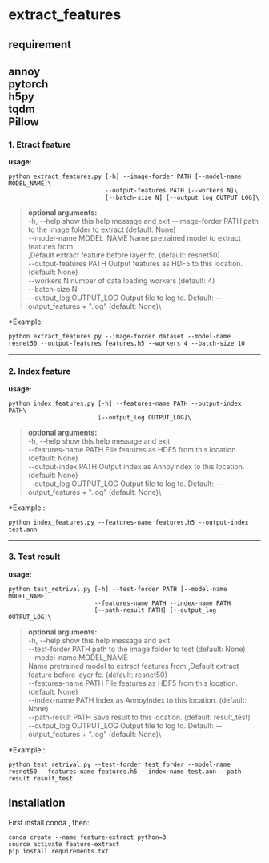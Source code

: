 # extract_features

## requirement

annoy\
pytorch\
h5py\
tqdm\
Pillow
---
### 1. Etract feature 

**usage:** 
``` 
python extract_features.py [-h] --image-forder PATH [--model-name MODEL_NAME]\
                           --output-features PATH [--workers N]\
                           [--batch-size N] [--output_log OUTPUT_LOG]\
``` 
>**optional arguments:**\
  -h, --help            show this help message and exit
  --image-forder PATH   path to the image folder to extract (default: None)\
  --model-name MODEL_NAME
                        Name pretrained model to extract features from\
                        ,Default extract feature before layer fc. (default:
                        resnet50)\
  --output-features PATH
                        Output features as HDF5 to this location. (default:
                        None)\
  --workers N           number of data loading workers (default: 4)\
  --batch-size N\
  --output_log OUTPUT_LOG
                        Output file to log to. Default: --output_features +
                        ".log" (default: None)\
                     
                    
*Example:
``` 
python extract_features.py --image-forder dataset --model-name resnet50 --output-features features.h5 --workers 4 --batch-size 10
```
---
### 2. Index feature 
**usage:** 
``` 
python index_features.py [-h] --features-name PATH --output-index PATH\
                         [--output_log OUTPUT_LOG]\
``` 
>**optional arguments:**\
  -h, --help            show this help message and exit\
  --features-name PATH  File features as HDF5 from this location. (default:
                        None)\
  --output-index PATH   Output index as AnnoyIndex to this location. (default:
                        None)\
  --output_log OUTPUT_LOG
                        Output file to log to. Default: --output_features +
                        ".log" (default: None)\
                   
*Example :
``` 
python index_features.py --features-name features.h5 --output-index test.ann
```
---
### 3. Test result

**usage:** 
``` 
python test_retrival.py [-h] --test-forder PATH [--model-name MODEL_NAME]
                        --features-name PATH --index-name PATH
                        [--path-result PATH] [--output_log OUTPUT_LOG]\
``` 
>**optional arguments:**\
  -h, --help            show this help message and exit\
  --test-forder PATH    path to the image folder to test (default: None)\
  --model-name MODEL_NAME\
                        Name pretrained model to extract features from
                        ,Default extract feature before layer fc. (default:
                        resnet50)\
  --features-name PATH  File features as HDF5 from this location. (default:
                        None)\
  --index-name PATH     Index as AnnoyIndex to this location. (default: None)\
  --path-result PATH    Save result to this location. (default: result_test)\
  --output_log OUTPUT_LOG
                        Output file to log to. Default: --output_features +
                        ".log" (default: None)\

*Example :
``` 
python test_retrival.py --test-forder test_forder --model-name resnet50 --features-name features.h5 --index-name test.ann --path-result result_test
```

## Installation
First install conda , then:

```
conda create --name feature-extract python=3
source activate feature-extract
pip install requirements.txt
```


